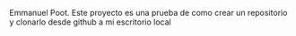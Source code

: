 Emmanuel Poot. Este proyecto es una prueba de como crear un repositorio y clonarlo desde github a mi escritorio local